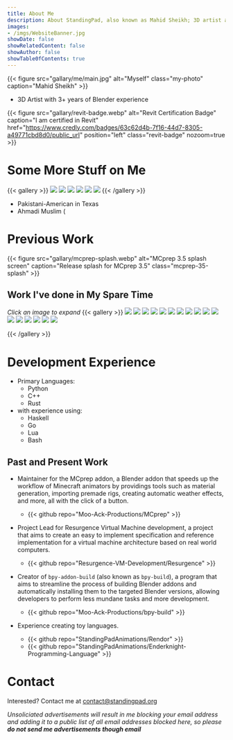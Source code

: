 ```yaml
---
title: About Me
description: About StandingPad, also known as Mahid Sheikh; 3D artist and MCprep developer
images: 
- /imgs/WebsiteBanner.jpg
showDate: false
showRelatedContent: false
showAuthor: false
showTable0fContents: true
---
```

<link rel="stylesheet" href="overrides.css">

{{< figure src="gallary/me/main.jpg" alt="Myself" class="my-photo" caption="Mahid Sheikh" >}}

- 3D Artist with 3+ years of Blender experience 

{{< figure src="gallary/revit-badge.webp" alt="Revit Certification Badge" caption="I am certified in Revit" href="https://www.credly.com/badges/63c62d4b-7f16-44d7-8305-a49771cbd8d0/public_url" position="left" class="revit-badge" nozoom=true >}}

# Some More Stuff on Me
{{< gallery >}}
  <img src="gallary/me/20220305_142442.jpg"       class="grid-w50 md:grid-w33 xl:grid-w25" />
  <img src="gallary/me/20221002_200050.jpg"  class="grid-w50 md:grid-w33 xl:grid-w25" />
  <img src="gallary/me/20221103_194741.jpg"       class="grid-w50 md:grid-w33 xl:grid-w25" />
  <img src="gallary/me/20230129_180613.jpg"     class="grid-w50 md:grid-w33 xl:grid-w25" />
  <img src="gallary/me/20230506_152119.jpg"       class="grid-w50 md:grid-w33 xl:grid-w25" />
  <img src="gallary/me/old-main.jpg"       class="grid-w50 md:grid-w33 xl:grid-w25" />
{{< /gallery >}}

- Pakistani-American in Texas
- Ahmadi Muslim (

# Previous Work
{{< figure src="gallary/mcprep-splash.webp" alt="MCprep 3.5 splash screen" caption="Release splash for MCprep 3.5" class="mcprep-35-splash" >}}

## Work I've done in My Spare Time
*Click an image to expand*
{{< gallery >}}
  <img src="gallary/archviz1.webp"       class="grid-w50 md:grid-w33 xl:grid-w25" />
  <img src="gallary/EP-04-10-2023.webp"  class="grid-w50 md:grid-w33 xl:grid-w25" />
  <img src="gallary/archviz3.webp"       class="grid-w50 md:grid-w33 xl:grid-w25" />
  <img src="gallary/scifi-fire.webp"     class="grid-w50 md:grid-w33 xl:grid-w25" />
  <img src="gallary/birthday.webp"       class="grid-w50 md:grid-w33 xl:grid-w25" />
  <img src="gallary/desert-fight.webp"   class="grid-w50 md:grid-w33 xl:grid-w25" />
  <img src="gallary/archviz2.webp"       class="grid-w50 md:grid-w33 xl:grid-w25" />
  <img src="gallary/forest.webp"         class="grid-w50 md:grid-w33 xl:grid-w25" />
  <img src="gallary/new-years.webp"      class="grid-w50 md:grid-w33 xl:grid-w25" />
  <img src="gallary/birthday-2.webp"     class="grid-w50 md:grid-w33 xl:grid-w25" />
  <img src="gallary/microdetailing.webp" class="grid-w50 md:grid-w33 xl:grid-w25" />
  <img src="gallary/bored-again.webp"    class="grid-w50 md:grid-w33 xl:grid-w25" />
  <img src="gallary/bedtime.webp"        class="grid-w50 md:grid-w33 xl:grid-w25" />
  <img src="gallary/some-practice.webp"  class="grid-w50 md:grid-w33 xl:grid-w25" />
  <img src="gallary/waters.webp"         class="grid-w50 md:grid-w33 xl:grid-w25" />
  <img src="gallary/holograms.webp"      class="grid-w50 md:grid-w33 xl:grid-w25" />
  <img src="gallary/warden-dress.webp"      class="grid-w50 md:grid-w33 xl:grid-w25" />

{{< /gallery >}}

# Development Experience
- Primary Languages:
    - Python
    - C++
    - Rust
- with experience using:
    - Haskell
    - Go
    - Lua
    - Bash

## Past and Present Work
- Maintainer for the MCprep addon, a Blender addon that speeds up the workflow of Minecraft animators by providings tools such as material generation, importing premade rigs, creating automatic weather effects, and more, all with the click of a button.
    - {{< github repo="Moo-Ack-Productions/MCprep" >}}

- Project Lead for Resurgence Virtual Machine development, a project that aims to create an easy to implement specification and reference implementation for a virtual machine architecture based on real world computers.
    - {{< github repo="Resurgence-VM-Development/Resurgence" >}}

- Creator of `bpy-addon-build` (also known as `bpy-build`), a program that aims to streamline the process of building Blender addons and automatically installing them to the targeted Blender versions, allowing developers to perform less mundane tasks and more development.
    - {{< github repo="Moo-Ack-Productions/bpy-build" >}}

- Experience creating toy languages.
    - {{< github repo="StandingPadAnimations/Rendor" >}}
    - {{< github repo="StandingPadAnimations/Enderknight-Programming-Language" >}}

# Contact
Interested? Contact me at [contact@standingpad.org](mailto:contact@standingpad.org)

*Unsoliciated advertisements will result in me blocking your email address and adding it to a public list of all email addresses blocked here, so please ___do not send me advertisements though email___*
